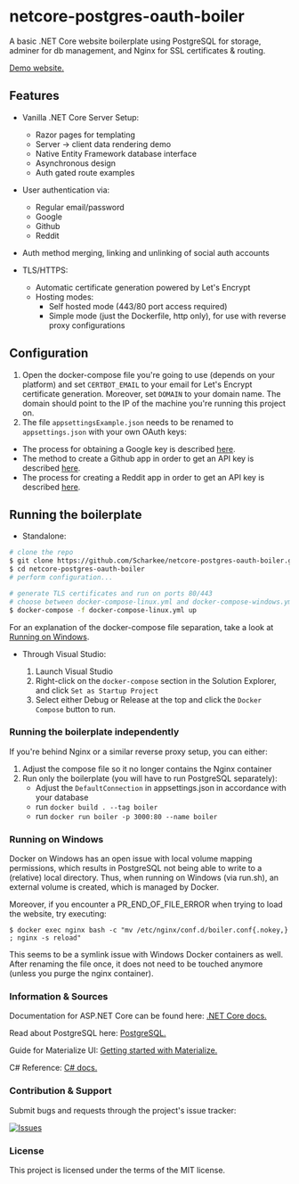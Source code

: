 # netcore-postgres-oauth-boiler

A basic .NET Core website boilerplate using PostgreSQL for storage, adminer for db management, and Nginx for SSL certificates & routing.

[Demo website.](https://netcore.demos.matasr.com)

## Features

-   Vanilla .NET Core Server Setup:

    -   Razor pages for templating
    -   Server -> client data rendering demo
    -   Native Entity Framework database interface
    -   Asynchronous design
    -   Auth gated route examples

-   User authentication via:

    -   Regular email/password
    -   Google
    -   Github
    -   Reddit

-   Auth method merging, linking and unlinking of social auth accounts
-   TLS/HTTPS:
    -   Automatic certificate generation powered by Let's Encrypt
    -   Hosting modes:
        -   Self hosted mode (443/80 port access required)
        -   Simple mode (just the Dockerfile, http only), for use with reverse proxy configurations

## Configuration

1.  Open the docker-compose file you're going to use (depends on your platform) and set `CERTBOT_EMAIL` to your email for Let's Encrypt certificate generation. Moreover, set `DOMAIN` to your domain name. The domain should point to the IP of the machine you're running this project on.
2.  The file `appsettingsExample.json` needs to be renamed to `appsettings.json` with your own OAuth keys:

-   The process for obtaining a Google key is described [here](https://developers.google.com/identity/protocols/OAuth2).
-   The method to create a Github app in order to get an API key is described [here](https://developer.github.com/apps/building-oauth-apps/creating-an-oauth-app/).
-   The process for creating a Reddit app in order to get an API key is described [here](https://github.com/reddit-archive/reddit/wiki/OAuth2#getting-started).

## Running the boilerplate

-   Standalone:

```bash
# clone the repo
$ git clone https://github.com/Scharkee/netcore-postgres-oauth-boiler.git
$ cd netcore-postgres-oauth-boiler
# perform configuration...

# generate TLS certificates and run on ports 80/443
# choose between docker-compose-linux.yml and docker-compose-windows.yml
$ docker-compose -f docker-compose-linux.yml up
```

For an explanation of the docker-compose file separation, take a look at [Running on Windows](#running-on-windows).

-   Through Visual Studio:

    1. Launch Visual Studio
    2. Right-click on the `docker-compose` section in the Solution Explorer, and click `Set as Startup Project`
    3. Select either Debug or Release at the top and click the `Docker Compose` button to run.

### Running the boilerplate independently

If you're behind Nginx or a similar reverse proxy setup, you can either:

1. Adjust the compose file so it no longer contains the Nginx container
2. Run only the boilerplate (you will have to run PostgreSQL separately):
    - Adjust the `DefaultConnection` in appsettings.json in accordance with your database
    - run `docker build . --tag boiler`
    - run `docker run boiler -p 3000:80 --name boiler`

### Running on Windows

Docker on Windows has an open issue with local volume mapping permissions, which results in PostgreSQL not being able to write to a (relative) local directory. Thus, when running on Windows (via run.sh), an external volume is created, which is managed by Docker.

Moreover, if you encounter a PR_END_OF_FILE_ERROR when trying to load the website, try executing:

```
$ docker exec nginx bash -c "mv /etc/nginx/conf.d/boiler.conf{.nokey,} ; nginx -s reload"
```

This seems to be a symlink issue with Windows Docker containers as well. After renaming the file once, it does not need to be touched anymore (unless you purge the nginx container).

### Information & Sources

Documentation for ASP.NET Core can be found here: [.NET Core docs.](https://docs.microsoft.com/aspnet/core)

Read about PostgreSQL here: [PostgreSQL.](https://www.postgresql.org/docs/12/tutorial-start.html)

Guide for Materialize UI: [Getting started with Materialize.](https://materializecss.com/getting-started.html)

C# Reference: [C# docs.](https://docs.microsoft.com/en-us/dotnet/csharp/)

### Contribution & Support

Submit bugs and requests through the project's issue tracker:

[![Issues](http://img.shields.io/github/issues/Scharkee/netcore-postgres-oauth-boiler.svg)](https://github.com/Scharkee/netcore-postgres-oauth-boiler/issues)

### License

This project is licensed under the terms of the MIT license.
